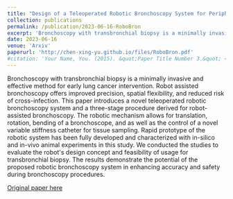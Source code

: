 ```yaml
---
title: "Design of a Teleoperated Robotic Bronchoscopy System for Peripheral Pulmonary Lesion Biopsy"
collection: publications
permalink: /publication/2023-06-16-RoboBron
excerpt: 'Bronchoscopy with transbronchial biopsy is a minimally invasive and effective method for early lung cancer intervention. Robot assisted bronchoscopy offers improved precision, spatial flexibility, and reduced risk of cross-infection. This paper introduces a novel teleoperated robotic bronchoscopy system and a three-stage procedure derived for robot-assisted bronchoscopy. The robotic mechanism allows for translation, rotation, bending of a bronchoscope, and as well as the control of a novel variable stiffness catheter for tissue sampling. Rapid prototype of the robotic system has been fully developed and characterized with in-silico and in-vivo animal experiments in this study. We conducted the studies to evaluate the robots design concept and feasibility of usage for transbronchial biopsy. The results demonstrate the potential of the proposed robotic bronchoscopy system in enhancing accuracy and safety during bronchoscopy procedures.'
date: 2023-06-16
venue: 'Arxiv'
paperurl: 'http://chen-xing-yu.github.io/files/RoboBron.pdf'
#citation: 'Your Name, You. (2015). &quot;Paper Title Number 3.&quot; <i>Journal 1</i>. 1(3).'
---
```


Bronchoscopy with transbronchial biopsy is a minimally invasive and effective method for early lung cancer intervention.
Robot assisted bronchoscopy offers improved precision, spatial flexibility, and reduced risk of cross-infection. This
paper introduces a novel teleoperated robotic bronchoscopy system and a three-stage procedure derived for robot-assisted
bronchoscopy. The robotic mechanism allows for translation, rotation, bending of a bronchoscope, and as well as the
control of a novel variable stiffness catheter for tissue sampling. Rapid prototype of the robotic system has been fully
developed and characterized with in-silico and in-vivo animal experiments in this study. We conducted the studies to
evaluate the robot's design concept and feasibility of usage for transbronchial biopsy. The results demonstrate the
potential of the proposed robotic bronchoscopy system in enhancing accuracy and safety during bronchoscopy procedures.


[Original paper here](https://arxiv.org/abs/2306.09598)

